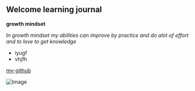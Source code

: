 ## **Welcome learning journal**




**growth mindset**
 
*In growth mindset my abilities can improve by practice and do alot of effort and to love to get knowledge*  

- iyugf
- vhjfh

[my-github](https://github.com/raghadanees)

![Image](https://static.wixstatic.com/media/a27d24_7803feda8ff14c53b93d4b5489e285ab~mv2.png/v1/fill/w_1000,h_563,al_c,usm_0.66_1.00_0.01/a27d24_7803feda8ff14c53b93d4b5489e285ab~mv2.png)
